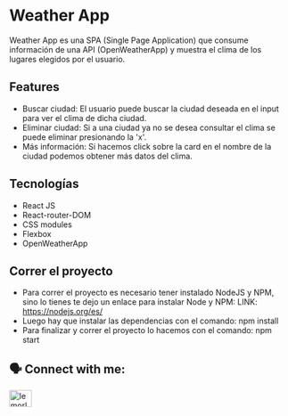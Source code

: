 # Weather App

Weather App es una SPA (Single Page Application) que consume información de una API (OpenWeatherApp) y muestra el clima de los lugares elegidos por el usuario. 

## Features

- Buscar ciudad: El usuario puede buscar la ciudad deseada en el input para ver el clima de dicha ciudad.
- Eliminar ciudad: Si a una ciudad ya no se desea consultar el clima se puede eliminar presionando la 'x'.
- Más información: Si hacemos click sobre la card en el nombre de la ciudad podemos obtener más datos del clima. 

## Tecnologías
- React JS
- React-router-DOM
- CSS modules
- Flexbox
- OpenWeatherApp

## Correr el proyecto

- Para correr el proyecto es necesario tener instalado NodeJS y NPM, sino lo tienes te dejo un enlace para instalar Node y NPM:
LINK: https://nodejs.org/es/
- Luego hay que instalar las dependencias con el comando: npm install
- Para finalizar y correr el proyecto lo hacemos con el comando: npm start

## 🗣️ Connect with me:

<p>
  <a href="https://linkedin.com/in/lemorles" target="blank"><img align="center" src="https://raw.githubusercontent.com/rahuldkjain/github-profile-readme-generator/master/src/images/icons/Social/linked-in-alt.svg" alt="lemorles" height="30" width="40" /></a>
</p>
